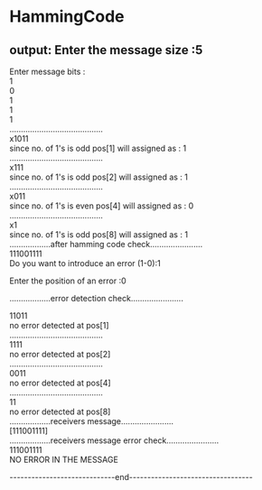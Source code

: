 # HammingCode
output:
Enter the message size :5                                                                                                        
--------------------------------------                                                                                           
Enter message bits :                                                                                                             
1                                                                                                                                
0                                                                                                                                
1                                                                                                                                
1                                                                                                                                
1    
.........................................                                                                                        
x1011                                                                                                                            
since no. of 1's is odd pos[1] will assigned as : 1                                                                              
.........................................                                                                                        
x111                                                                                                                             
since no. of 1's is odd pos[2] will assigned as : 1                                                                              
.........................................                                                                                        
x011                                                                                                                             
since no. of 1's is even pos[4] will assigned as : 0                                                                             
.........................................                                                                                        
x1                                                                                                                               
since no. of 1's is odd pos[8] will assigned as : 1                                                                              
..................after hamming code check.......................                                                                
                111001111                                                                                                        
Do you want to introduce an error (1-0):1                                                                                        
                                                                                                                                 
Enter the position of an error :0                                                                                                
                                                                                                                                 
..................error detection check.......................                                                                   
                                                                                      
11011                                                                                                                            
no error detected at pos[1]                                                                                                      
.........................................                                                                                        
1111                                                                                                                             
no error detected at pos[2]                                                                                                      
.........................................                                                                                        
0011                                                                                                                             
no error detected at pos[4]                                                                                                      
.........................................                                                                                        
11                                                                                                                               
no error detected at pos[8]                                                                                                      
..................receivers message.......................                                                                       
                        [111001111]                                                                                              
..................receivers message error check.......................                                                           
                        111001111                                                                                                
NO ERROR IN THE MESSAGE                                                                                                          
                                                                                                                                 
                                                                                                                                 
-----------------------------end----------------------------------  
